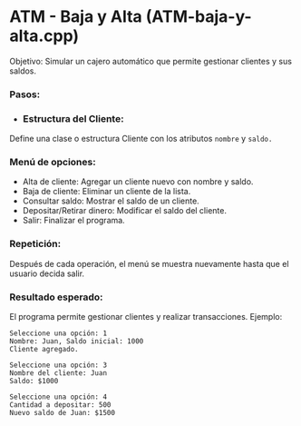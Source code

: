 # ATM - Baja y Alta (ATM-baja-y-alta.cpp)

Objetivo: Simular un cajero automático que permite gestionar clientes y sus saldos.

### Pasos:
- ### Estructura del Cliente:

Define una clase o estructura Cliente con los atributos `nombre` y `saldo.`

### Menú de opciones:
- Alta de cliente: Agregar un cliente nuevo con nombre y saldo.
- Baja de cliente: Eliminar un cliente de la lista.
- Consultar saldo: Mostrar el saldo de un cliente.
- Depositar/Retirar dinero: Modificar el saldo del cliente.
- Salir: Finalizar el programa.
  
### Repetición:

Después de cada operación, el menú se muestra nuevamente hasta que el usuario decida salir.

### Resultado esperado:
El programa permite gestionar clientes y realizar transacciones. Ejemplo:
```
Seleccione una opción: 1
Nombre: Juan, Saldo inicial: 1000
Cliente agregado.

Seleccione una opción: 3
Nombre del cliente: Juan
Saldo: $1000

Seleccione una opción: 4
Cantidad a depositar: 500
Nuevo saldo de Juan: $1500
```
